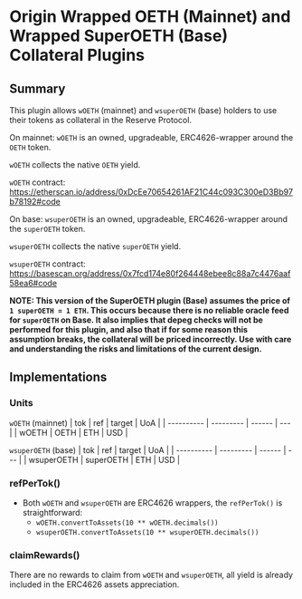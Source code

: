 # Origin Wrapped OETH (Mainnet) and Wrapped SuperOETH (Base) Collateral Plugins

## Summary

This plugin allows `wOETH` (mainnet) and `wsuperOETH` (base) holders to use their tokens as collateral in the Reserve Protocol.

On mainnet:
`wOETH` is an owned, upgradeable, ERC4626-wrapper around the `OETH` token.

`wOETH` collects the native `OETH` yield.

`wOETH` contract: <https://etherscan.io/address/0xDcEe70654261AF21C44c093C300eD3Bb97b78192#code>

On base:
`wsuperOETH` is an owned, upgradeable, ERC4626-wrapper around the `superOETH` token.

`wsuperOETH` collects the native `superOETH` yield.

`wsuperOETH` contract: <https://basescan.org/address/0x7fcd174e80f264448ebee8c88a7c4476aaf58ea6#code>

**NOTE: This version of the SuperOETH plugin (Base) assumes the price of `1 superOETH = 1 ETH`. This occurs because there is no reliable oracle feed for `superOETH` on Base. It also implies that depeg checks will not be performed for this plugin, and also that if for some reason this assumption breaks, the collateral will be priced incorrectly. Use with care and understanding the risks and limitations of the current design.**

## Implementations

### Units

`wOETH` (mainnet)
| tok | ref | target | UoA |
| ---------- | --------- | ------ | --- |
| wOETH | OETH | ETH | USD |

`wsuperOETH` (base)
| tok | ref | target | UoA |
| ---------- | --------- | ------ | --- |
| wsuperOETH | superOETH | ETH | USD |

### refPerTok()

- Both `wOETH` and `wsuperOETH` are ERC4626 wrappers, the `refPerTok()` is straightforward:
  - `wOETH.convertToAssets(10 ** wOETH.decimals())`
  - `wsuperOETH.convertToAssets(10 ** wsuperOETH.decimals())`

### claimRewards()

There are no rewards to claim from `wOETH` and `wsuperOETH`, all yield is already included in the ERC4626 assets appreciation.
